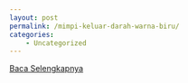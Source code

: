 ```yaml
---
layout: post
permalink: /mimpi-keluar-darah-warna-biru/
categories:
    - Uncategorized
---
```


[Baca Selengkapnya](/08)